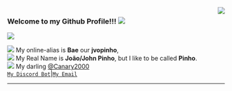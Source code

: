 <img align='right' src="https://github-readme-stats.vercel.app/api?username=jvopinho&show_icons=true&title_color=a020f0&text_color=a020f0&icon_color=a020f0&bg_color=fdfbff&cache_seconds=2300" />

### Welcome to my Github Profile!!! ![](https://cdn.discordapp.com/emojis/899326455274676225.png?size=22)

<img src="https://img.shields.io/static/v1?label=Overview&message=jvopinho&color=fdfbff&style=for-the-badge&logo=GitHub">

<p>
<img src="https://cdn.discordapp.com/emojis/849304024322408459.png?size=16" /> My online-alias is <strong>Bae</strong> our <strong>jvopinho</strong>, <br />
<img src="https://cdn.discordapp.com/emojis/901578713001492570.png?size=16" /> My Real Name is <strong>João/John Pinho</strong>, but I like to be called <strong>Pinho</strong>. <br />
<img src="https://cdn.discordapp.com/emojis/722554079313657926.png?size=16" /> My darling <a href="https://github.com/Canary2000">@Canary2000</a> <br />
<code><a href="https://dsc.gg/lunarybot">My Discord Bot</a></code>|<code><a href="mailto:jvopinho@lunary.space">My Email</a></code>
</p>
<hr />
